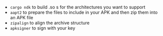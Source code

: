 
* `cargo ndk` to build .so s for the architectures you want to support
* `aapt2` to prepare the files to include in your APK and then zip them into an APK file
* `zipalign` to align the archive structure
* `apksigner` to sign with your key
